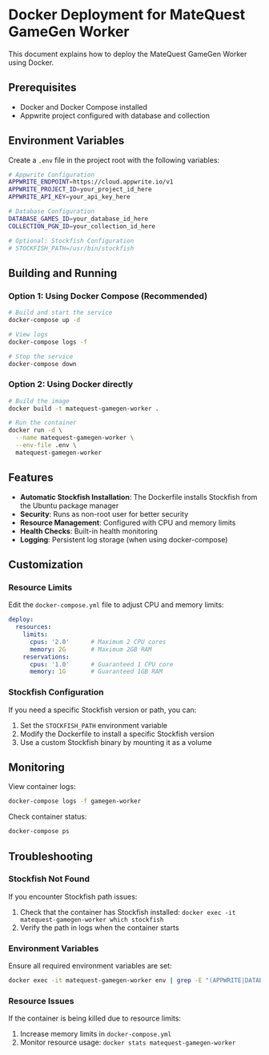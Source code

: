 # Docker Deployment for MateQuest GameGen Worker

This document explains how to deploy the MateQuest GameGen Worker using Docker.

## Prerequisites

- Docker and Docker Compose installed
- Appwrite project configured with database and collection

## Environment Variables

Create a `.env` file in the project root with the following variables:

```bash
# Appwrite Configuration
APPWRITE_ENDPOINT=https://cloud.appwrite.io/v1
APPWRITE_PROJECT_ID=your_project_id_here
APPWRITE_API_KEY=your_api_key_here

# Database Configuration
DATABASE_GAMES_ID=your_database_id_here
COLLECTION_PGN_ID=your_collection_id_here

# Optional: Stockfish Configuration
# STOCKFISH_PATH=/usr/bin/stockfish
```

## Building and Running

### Option 1: Using Docker Compose (Recommended)

```bash
# Build and start the service
docker-compose up -d

# View logs
docker-compose logs -f

# Stop the service
docker-compose down
```

### Option 2: Using Docker directly

```bash
# Build the image
docker build -t matequest-gamegen-worker .

# Run the container
docker run -d \
  --name matequest-gamegen-worker \
  --env-file .env \
  matequest-gamegen-worker
```

## Features

- **Automatic Stockfish Installation**: The Dockerfile installs Stockfish from the Ubuntu package manager
- **Security**: Runs as non-root user for better security
- **Resource Management**: Configured with CPU and memory limits
- **Health Checks**: Built-in health monitoring
- **Logging**: Persistent log storage (when using docker-compose)

## Customization

### Resource Limits
Edit the `docker-compose.yml` file to adjust CPU and memory limits:

```yaml
deploy:
  resources:
    limits:
      cpus: '2.0'      # Maximum 2 CPU cores
      memory: 2G       # Maximum 2GB RAM
    reservations:
      cpus: '1.0'      # Guaranteed 1 CPU core
      memory: 1G       # Guaranteed 1GB RAM
```

### Stockfish Configuration
If you need a specific Stockfish version or path, you can:

1. Set the `STOCKFISH_PATH` environment variable
2. Modify the Dockerfile to install a specific Stockfish version
3. Use a custom Stockfish binary by mounting it as a volume

## Monitoring

View container logs:
```bash
docker-compose logs -f gamegen-worker
```

Check container status:
```bash
docker-compose ps
```

## Troubleshooting

### Stockfish Not Found
If you encounter Stockfish path issues:
1. Check that the container has Stockfish installed: `docker exec -it matequest-gamegen-worker which stockfish`
2. Verify the path in logs when the container starts

### Environment Variables
Ensure all required environment variables are set:
```bash
docker exec -it matequest-gamegen-worker env | grep -E "(APPWRITE|DATABASE|COLLECTION)"
```

### Resource Issues
If the container is being killed due to resource limits:
1. Increase memory limits in `docker-compose.yml`
2. Monitor resource usage: `docker stats matequest-gamegen-worker`
